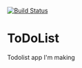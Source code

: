 [![Build Status](https://dev.azure.com/zalewsks7/ToDo/_apis/build/status/szymenn.ToDoListApp?branchName=master)](https://dev.azure.com/zalewsks7/ToDo/_build/latest?definitionId=2&branchName=master)
# ToDoList
Todolist app I'm making

